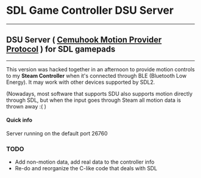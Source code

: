 # SDL Game Controller DSU Server
---
## DSU Server ( [Cemuhook Motion Provider Protocol](https://github.com/v1993/cemuhook-protocol) ) for SDL gamepads
---

This version was hacked together in an afternoon to provide motion controls to my **Steam Controller** when it's connected through BLE (Bluetooth Low Energy).
It may work with other devices supported by SDL2.


(Nowadays, most software that supports SDU also supports motion directly through SDL, but when the input goes through Steam all motion data is thrown away :( )

#### Quick info
Server running on the default port 26760

### TODO
* Add non-motion data, add real data to the controller info
* Re-do and reorganize the C-like code that deals with SDL
